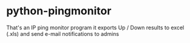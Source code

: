 # python-pingmonitor
That's an IP ping monitor program it exports Up / Down results to excel (.xls) and send e-mail notifications to admins
